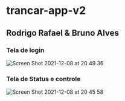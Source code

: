 # trancar-app-v2
## Rodrigo Rafael & Bruno Alves

### Tela de login

![Screen Shot 2021-12-08 at 20 49 36](https://user-images.githubusercontent.com/78743649/145316210-166b719b-0a9c-47df-8b8b-f71db6a72667.png)

### Tela de Status e controle
![Screen Shot 2021-12-08 at 20 45 58](https://user-images.githubusercontent.com/78743649/145316205-e1e1e7d9-2528-49dc-a2d7-b4290f7bfdd0.png)

